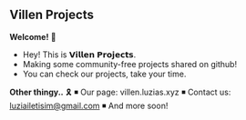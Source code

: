 ## **Villen Projects**

**Welcome!** 🏴
- Hey! This is 𝗩𝗶𝗹𝗹𝗲𝗻 𝗣𝗿𝗼𝗷𝗲𝗰𝘁𝘀.
- Making some community-free projects shared on github!
- You can check our projects, take your time.

**Other thingy..** 🎗️
◾ Our page: villen.luzias.xyz
◾ Contact us: luziailetisim@gmail.com
◾ And more soon!
